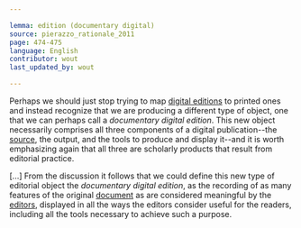```yaml
---

lemma: edition (documentary digital)
source: pierazzo_rationale_2011
page: 474-475
language: English
contributor: wout
last_updated_by: wout

---
```


Perhaps we should just stop trying to map [digital editions](editionDigital.html) to printed ones and instead recognize that we are producing a different type of object, one that we can perhaps call a _documentary digital edition_. This new object necessarily comprises all three components of a digital publication--the [source](textSource.html), the output, and the tools to produce and display it--and it is worth emphasizing again that all three are scholarly products that result from editorial practice.

[...] From the discussion it follows that we could define this new type of editorial object the _documentary digital edition_, as the recording of as many features of the original [document](document.html) as are considered meaningful by the [editors](editorScholarly.html), displayed in all the ways the editors consider useful for the readers, including all the tools necessary to achieve such a purpose.
